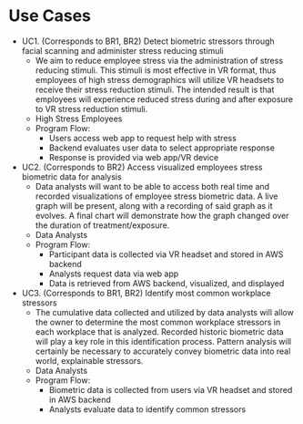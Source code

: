 # Use Cases
* UC1. (Corresponds to BR1, BR2) Detect biometric stressors through facial scanning and administer stress reducing stimuli
   * We aim to reduce employee stress via the administration of stress reducing stimuli. This stimuli is most effective in VR format, thus employees of high stress demographics will utilize VR headsets to receive their stress reduction stimuli. The intended result is that employees will experience reduced stress during and after exposure to VR stress reduction stimuli. 
   * High Stress Employees
   * Program Flow:
      * Users access web app to request help with stress
      * Backend evaluates user data to select appropriate response
      * Response is provided via web app/VR device
* UC2. (Corresponds to BR2) Access visualized employees stress biometric data for analysis
   * Data analysts will want to be able to access both real time and recorded visualizations of employee stress biometric data. A live graph will be present, along with a recording of said graph as it evolves. A final chart will demonstrate how the graph changed over the duration of treatment/exposure. 
   * Data Analysts
   * Program Flow:
      * Participant data is collected via VR headset and stored in AWS backend
      * Analysts request data via web app
      * Data is retrieved from AWS backend, visualized, and displayed
* UC3. (Corresponds to BR1, BR2) Identify most common workplace stressors
   * The cumulative data collected and utilized by data analysts will allow the owner to determine the most common workplace stressors in each workplace that is analyzed. Recorded historic biometric data will play a key role in this identification process. Pattern analysis will certainly be necessary to accurately convey biometric data into real world, explainable stressors. 
   * Data Analysts
   * Program Flow:
      * Biometric data is collected from users via VR headset and stored in AWS backend
      * Analysts evaluate data to identify common stressors
